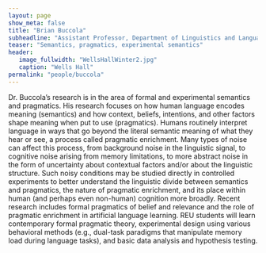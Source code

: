 ```yaml
---
layout: page
show_meta: false
title: "Brian Buccola"
subheadline: "Assistant Professor, Department of Linguistics and Languages"
teaser: "Semantics, pragmatics, experimental semantics"
header:
   image_fullwidth: "WellsHallWinter2.jpg"
   caption: "Wells Hall"
permalink: "people/buccola"
---
```

Dr. Buccola’s research is in the area of formal and experimental semantics and pragmatics. His research focuses on how human language encodes meaning (semantics) and how context, beliefs, intentions, and other factors shape meaning when put to use (pragmatics). Humans routinely interpret language in ways that go beyond the literal semantic meaning of what they hear or see, a process called pragmatic enrichment. Many types of noise can affect this process, from background noise in the linguistic signal, to cognitive noise arising from memory limitations, to more abstract noise in the form of uncertainty about contextual factors and/or about the linguistic structure. Such noisy conditions may be studied directly in controlled experiments to better understand the linguistic divide between semantics and pragmatics, the nature of pragmatic enrichment, and its place within human (and perhaps even non-human) cognition more broadly. Recent research includes formal pragmatics of belief and relevance and the role of pragmatic enrichment in artificial language learning. REU students will learn contemporary formal pragmatic theory, experimental design using various behavioral methods (e.g., dual-task paradigms that manipulate memory load during language tasks), and basic data analysis and hypothesis testing.
